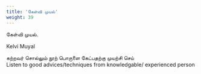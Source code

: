 ```yaml
---
title: 'கேள்வி முயல்'
weight: 39
---
```

 

கேள்வி முயல்.

Kelvi Muyal

கற்றவர் சொல்லும் நூற் பொருளை கேட்பதற்கு முயற்சி செய்  
Listen to good advices/techniques from knowledgable/ experienced person